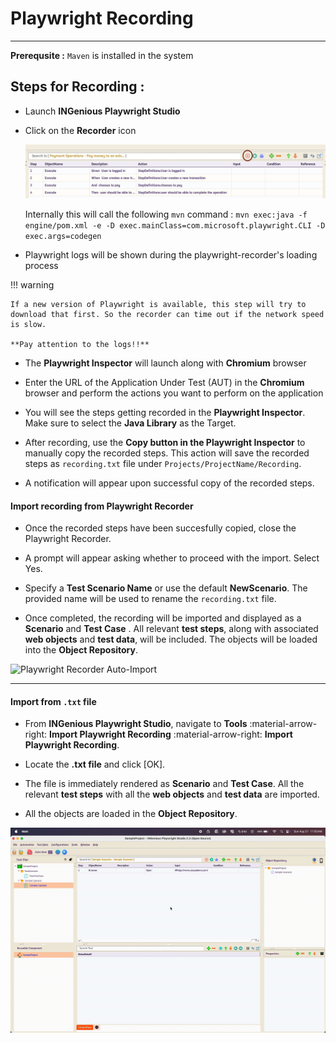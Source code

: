 # Playwright Recording
----------------------------------

**Prerequsite :** `Maven` is installed in the system

## Steps for Recording :

 * Launch **INGenious Playwright Studio**

 * Click on the **Recorder** icon

   ![record](../img/recording/1.JPG "record")

   Internally this will call the following `mvn` command : `mvn exec:java -f engine/pom.xml -e -D exec.mainClass=com.microsoft.playwright.CLI -D exec.args=codegen`
 
 * Playwright logs will be shown during the playwright-recorder's loading process

!!! warning 
    
    If a new version of Playwright is available, this step will try to download that first. So the recorder can time out if the network speed is slow.

    **Pay attention to the logs!!**

 * The **Playwright Inspector** will launch along with **Chromium** browser

 * Enter the URL of the Application Under Test (AUT) in the **Chromium** browser and perform the actions you want to perform on the application

 * You will see the steps getting recorded in the **Playwright Inspector**. Make sure to select the **Java Library** as the Target.

 * After recording, use the **Copy button in the Playwright Inspector** to manually copy the recorded steps. This action will save the recorded steps as `recording.txt` file under `Projects/ProjectName/Recording`.
 
 * A notification will appear upon successful copy of the recorded steps.

#### Import recording from Playwright Recorder

 * Once the recorded steps have been succesfully copied, close the Playwright Recorder.

 * A prompt will appear asking whether to proceed with the import. Select Yes.

 * Specify a **Test Scenario Name** or use the default **NewScenario**. The provided name will be used to rename the `recording.txt` file.

 * Once completed, the recording will be imported and displayed as a **Scenario** and **Test Case** . All relevant **test steps**, along with associated **web objects** and **test data**, will be included. The objects will be loaded into the **Object Repository**.

 ![Playwright Recorder Auto-Import](../img/recorder/autoimport.gif "Playwright Recorder Auto-Import")

 ---

#### Import from `.txt` file

 * From **INGenious Playwright Studio**, navigate to **Tools** :material-arrow-right: **Import Playwright Recording** :material-arrow-right: **Import Playwright Recording**.

 * Locate the **.txt file** and click [OK].

 * The file is immediately rendered as **Scenario** and **Test Case**. All the relevant **test steps** with all the **web objects** and **test data** are imported.

 * All the objects are loaded in the **Object Repository**.

 ![Playwright Recorder Import .txt file](../img/recorder/importtxtfile.gif "Playwright Recorder Import .txt file")

 